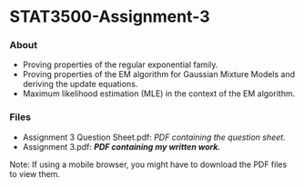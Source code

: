 # STAT3500-Assignment-3


### About
* Proving properties of the regular exponential family.
* Proving properties of the EM algorithm for Gaussian Mixture Models and deriving the update equations.
* Maximum likelihood estimation (MLE) in the context of the EM algorithm.

### Files
* Assignment 3 Question Sheet.pdf: *PDF containing the question sheet.*
* Assignment 3.pdf: ***PDF containing my written work.***


Note: If using a mobile browser, you might have to download the PDF files to view them.

